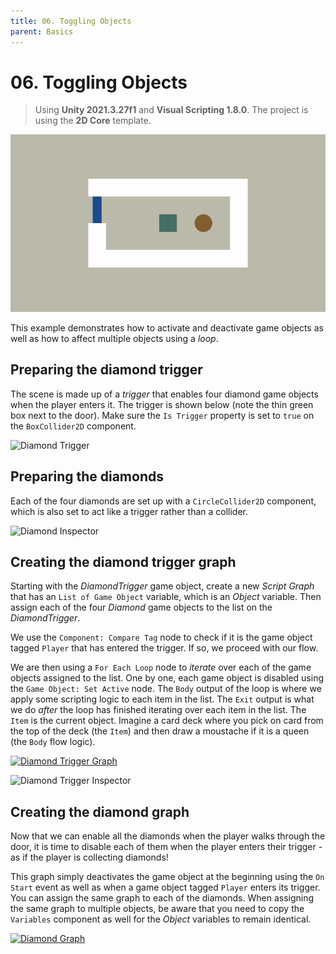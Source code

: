 ```yaml
---
title: 06. Toggling Objects
parent: Basics
---
```


# 06. Toggling Objects

> Using **Unity 2021.3.27f1** and **Visual Scripting 1.8.0**. The project is using the **2D Core** template.

![Demo](./demo.gif)

This example demonstrates how to activate and deactivate game objects as well as how to affect multiple objects using a *loop*.

## Preparing the diamond trigger

The scene is made up of a *trigger* that enables four diamond game objects when the player enters it. The trigger is shown below (note the thin green box next to the door). Make sure the `Is Trigger` property is set to `true` on the `BoxCollider2D` component.

<img src="./diamond-trigger-1x.webp" srcset="./diamond-trigger-1x.webp 1x, ./diamond-trigger-2x.webp 2x" alt="Diamond Trigger">

## Preparing the diamonds

Each of the four diamonds are set up with a `CircleCollider2D` component, which is also set to act like a trigger rather than a collider.

<img src="./diamond-inspector-1x.webp" srcset="./diamond-inspector-1x.webp 1x, ./diamond-inspector-2x.webp 2x" alt="Diamond Inspector">

## Creating the diamond trigger graph

Starting with the *DiamondTrigger* game object, create a new *Script Graph* that has an `List of Game Object` variable, which is an *Object* variable. Then assign each of the four *Diamond* game objects to the list on the *DiamondTrigger*.

We use the `Component: Compare Tag` node to check if it is the game object tagged `Player` that has entered the trigger. If so, we proceed with our flow.

We are then using a `For Each Loop` node to *iterate* over each of the game objects assigned to the list. One by one, each game object is disabled using the `Game Object: Set Active` node. The `Body` output of the loop is where we apply some scripting logic to each item in the list. The `Exit` output is what we do *after* the loop has finished iterating over each item in the list. The `Item` is the current object. Imagine a card deck where you pick on card from the top of the deck (the `Item`) and then draw a moustache if it is a queen (the `Body` flow logic).

[<img src="./diamond-trigger-graph-1x.webp" srcset="./diamond-trigger-graph-1x.webp 1x, ./diamond-trigger-graph-2x.webp 2x" alt="Diamond Trigger Graph">](./diamond-trigger-graph-2x.webp)

<img src="./diamond-trigger-inspector-1x.webp" srcset="./diamond-trigger-inspector-1x.webp 1x, ./diamond-trigger-inspector-2x.webp 2x" alt="Diamond Trigger Inspector">

## Creating the diamond graph

Now that we can enable all the diamonds when the player walks through the door, it is time to disable each of them when the player enters their trigger - as if the player is collecting diamonds!

This graph simply deactivates the game object at the beginning using the `On Start` event as well as when a game object tagged `Player` enters its trigger. You can assign the same graph to each of the diamonds. When assigning the same graph to multiple objects, be aware that you need to copy the `Variables` component as well for the *Object* variables to remain identical.

[<img src="./diamond-graph-1x.webp" srcset="./diamond-graph-1x.webp 1x, ./diamond-graph-2x.webp 2x" alt="Diamond Graph">](./diamond-graph-2x.webp)